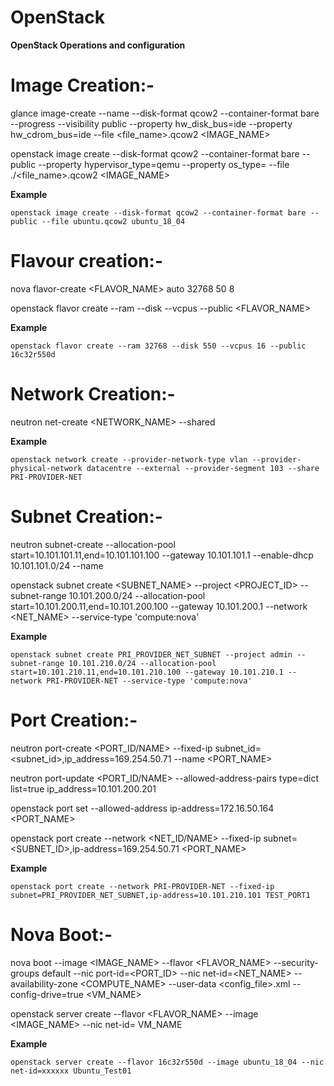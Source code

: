 # OpenStack
**OpenStack Operations and configuration**

Image Creation:- 
===============

glance image-create --name <name> --disk-format qcow2 --container-format bare --progress --visibility public --property hw_disk_bus=ide --property hw_cdrom_bus=ide --file <file_name>.qcow2 <IMAGE_NAME>
  
openstack image create --disk-format qcow2 --container-format bare  --public --property hypervisor_type=qemu --property os_type=<windows> --file ./<file_name>.qcow2 <IMAGE_NAME>
  
**Example**
```
openstack image create --disk-format qcow2 --container-format bare --public --file ubuntu.qcow2 ubuntu_18_04

```
  
Flavour creation:-
================
nova flavor-create <FLAVOR_NAME> auto 32768 50 8

openstack flavor create --ram <Memory Size in Bytes> --disk <DISK SIZE in GB> --vcpus <NO OF CPUs> --public <FLAVOR_NAME>

**Example**
```
openstack flavor create --ram 32768 --disk 550 --vcpus 16 --public 16c32r550d

```

Network Creation:-
=================
neutron net-create <NETWORK_NAME> --shared

**Example**

```
openstack network create --provider-network-type vlan --provider-physical-network datacentre --external --provider-segment 103 --share PRI-PROVIDER-NET

```


Subnet Creation:-
===============
neutron subnet-create --allocation-pool start=10.101.101.11,end=10.101.101.100 --gateway 10.101.101.1 --enable-dhcp <NET NAME> 10.101.101.0/24 --name <SUBNET NAME>
  
openstack subnet create <SUBNET_NAME> --project <PROJECT_ID> --subnet-range 10.101.200.0/24 --allocation-pool start=10.101.200.11,end=10.101.200.100 --gateway 10.101.200.1 --network <NET_NAME> --service-type 'compute:nova'
  
**Example**

```
openstack subnet create PRI_PROVIDER_NET_SUBNET --project admin --subnet-range 10.101.210.0/24 --allocation-pool start=10.101.210.11,end=10.101.210.100 --gateway 10.101.210.1 --network PRI-PROVIDER-NET --service-type 'compute:nova'

```

Port Creation:-
==============
neutron port-create <PORT_ID/NAME> --fixed-ip subnet_id=<subnet_id>,ip_address=169.254.50.71 --name <PORT_NAME>

neutron port-update <PORT_ID/NAME> --allowed-address-pairs type=dict list=true ip_address=10.101.200.201

openstack port set --allowed-address ip-address=172.16.50.164 <PORT_NAME>

openstack port create --network <NET_ID/NAME> --fixed-ip subnet=<SUBNET_ID>,ip-address=169.254.50.71 <PORT_NAME>

**Example**
```
openstack port create --network PRI-PROVIDER-NET --fixed-ip subnet=PRI_PROVIDER_NET_SUBNET,ip-address=10.101.210.101 TEST_PORT1

```

Nova Boot:-
==========
nova boot --image <IMAGE_NAME> --flavor <FLAVOR_NAME> --security-groups default --nic port-id=<PORT_ID> --nic net-id=<NET_NAME> --availability-zone <COMPUTE_NAME> --user-data <config_file>.xml --config-drive=true <VM_NAME>

openstack server create --flavor <FLAVOR_NAME> --image <IMAGE_NAME> --nic net-id=<NIC ID> VM_NAME
  
**Example**
```
openstack server create --flavor 16c32r550d --image ubuntu_18_04 --nic net-id=xxxxxx Ubuntu_Test01

```
